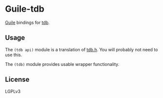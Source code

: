 
# Guile-tdb

[Guile](https://www.gnu.org/software/guile/)
bindings for
[tdb](https://tdb.samba.org/).

## Usage

The `(tdb api)` module is a translation of
[tdb.h](https://tdb.samba.org/tdb_8h_source.html).
You will probably not need to use this.

The `(tdb)` module provides usable wrapper functionality.

## License

LGPLv3

